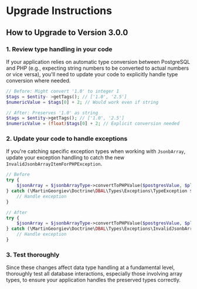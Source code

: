 # Upgrade Instructions

## How to Upgrade to Version 3.0.0

### 1. Review type handling in your code
If your application relies on automatic type conversion between PostgreSQL and PHP (e.g., expecting string numbers to be converted to actual numbers or vice versa), you'll need to update your code to explicitly handle type conversion where needed.

```php
// Before: Might convert '1.0' to integer 1
$tags = $entity- >getTags(); // ['1.0', '2.5']
$numericValue = $tags[0] + 2; // Would work even if string

// After: Preserves '1.0' as string
$tags = $entity->getTags(); // ['1.0', '2.5']
$numericValue = (float)$tags[0] + 2; // Explicit conversion needed
```

### 2. Update your code to handle exceptions
If you're catching specific exception types when working with `JsonbArray`, update your exception handling to catch the new `InvalidJsonbArrayItemForPHPException`.

```php
// Before
try {
    $jsonArray = $jsonbArrayType->convertToPHPValue($postgresValue, $platform);
} catch (\MartinGeorgiev\Doctrine\DBAL\Types\Exceptions\TypeException $e) {
    // Handle exception
}

// After
try {
    $jsonArray = $jsonbArrayType->convertToPHPValue($postgresValue, $platform);
} catch (\MartinGeorgiev\Doctrine\DBAL\Types\Exceptions\InvalidJsonbArrayItemForPHPException $e) {
    // Handle exception
}
```

### 3. Test thoroughly
Since these changes affect data type handling at a fundamental level, thoroughly test all database interactions, especially those involving array types, to ensure your application handles the preserved types correctly.

